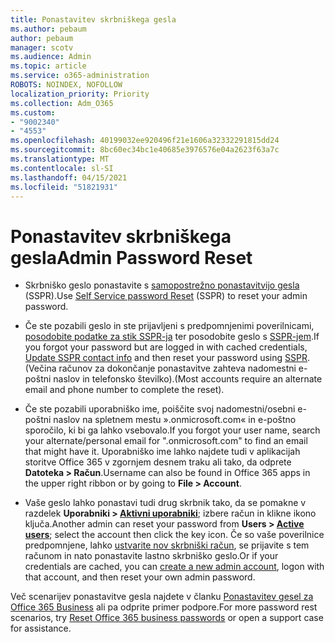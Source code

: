 ```yaml
---
title: Ponastavitev skrbniškega gesla
ms.author: pebaum
author: pebaum
manager: scotv
ms.audience: Admin
ms.topic: article
ms.service: o365-administration
ROBOTS: NOINDEX, NOFOLLOW
localization_priority: Priority
ms.collection: Adm_O365
ms.custom:
- "9002340"
- "4553"
ms.openlocfilehash: 40199032ee920496f21e1606a32332291815dd24
ms.sourcegitcommit: 8bc60ec34bc1e40685e3976576e04a2623f63a7c
ms.translationtype: MT
ms.contentlocale: sl-SI
ms.lasthandoff: 04/15/2021
ms.locfileid: "51821931"
---
```

# <a name="admin-password-reset"></a><span data-ttu-id="d1853-102">Ponastavitev skrbniškega gesla</span><span class="sxs-lookup"><span data-stu-id="d1853-102">Admin Password Reset</span></span>

- <span data-ttu-id="d1853-103">Skrbniško geslo ponastavite s [samopostrežno ponastavitvijo gesla](https://passwordreset.microsoftonline.com/) (SSPR).</span><span class="sxs-lookup"><span data-stu-id="d1853-103">Use [Self Service password Reset](https://passwordreset.microsoftonline.com/) (SSPR) to reset your admin password.</span></span>

- <span data-ttu-id="d1853-104">Če ste pozabili geslo in ste prijavljeni s predpomnjenimi poverilnicami, [posodobite podatke za stik SSPR-ja](https://go.microsoft.com/fwlink/?linkid=849451) ter posodobite geslo s [SSPR-jem](https://passwordreset.microsoftonline.com/).</span><span class="sxs-lookup"><span data-stu-id="d1853-104">If you forgot your password but are logged in with cached credentials, [Update SSPR contact info](https://go.microsoft.com/fwlink/?linkid=849451) and then reset your password using [SSPR](https://passwordreset.microsoftonline.com/).</span></span>  <span data-ttu-id="d1853-105">(Večina računov za dokončanje ponastavitve zahteva nadomestni e-poštni naslov in telefonsko številko).</span><span class="sxs-lookup"><span data-stu-id="d1853-105">(Most accounts require an alternate email and phone number to complete the reset).</span></span>

- <span data-ttu-id="d1853-106">Če ste pozabili uporabniško ime, poiščite svoj nadomestni/osebni e-poštni naslov na spletnem mestu ».onmicrosoft.com« in e-poštno sporočilo, ki bi ga lahko vsebovalo.</span><span class="sxs-lookup"><span data-stu-id="d1853-106">If you forgot your user name, search your alternate/personal email for ".onmicrosoft.com" to find an email that might have it.</span></span>  <span data-ttu-id="d1853-107">Uporabniško ime lahko najdete tudi v aplikacijah storitve Office 365 v zgornjem desnem traku ali tako, da odprete **Datoteka > Račun**.</span><span class="sxs-lookup"><span data-stu-id="d1853-107">Username can also be found in Office 365 apps in the upper right ribbon or by going to **File > Account**.</span></span>

- <span data-ttu-id="d1853-108">Vaše geslo lahko ponastavi tudi drug skrbnik tako, da se pomakne v razdelek **Uporabniki > [Aktivni uporabniki](https://portal.office.com/adminportal/home#/users)**; izbere račun in klikne ikono ključa.</span><span class="sxs-lookup"><span data-stu-id="d1853-108">Another admin can reset your password from **Users > [Active users](https://portal.office.com/adminportal/home#/users)**; select the account then click the key icon.</span></span>  <span data-ttu-id="d1853-109">Če so vaše poverilnice predpomnjene, lahko [ustvarite nov skrbniški račun](https://portal.office.com/adminportal/home#/users), se prijavite s tem računom in nato ponastavite lastno skrbniško geslo.</span><span class="sxs-lookup"><span data-stu-id="d1853-109">Or if your credentials are cached, you can [create a new admin account](https://portal.office.com/adminportal/home#/users), logon with that account, and then reset your own admin password.</span></span>

<span data-ttu-id="d1853-110">Več scenarijev ponastavitve gesla najdete v članku [Ponastavitev gesel za Office 365 Business](https://docs.microsoft.com/microsoft-365/admin/add-users/reset-passwords) ali pa odprite primer podpore.</span><span class="sxs-lookup"><span data-stu-id="d1853-110">For more password rest scenarios, try [Reset Office 365 business passwords](https://docs.microsoft.com/microsoft-365/admin/add-users/reset-passwords) or open a support case for assistance.</span></span>
